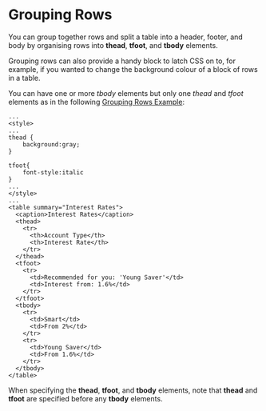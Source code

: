 
# Grouping Rows
You can group together rows and split a table into a header, footer, and body by organising rows into **thead**, **tfoot**, and **tbody** elements.

Grouping rows can also provide a handy block to latch CSS on to, for example, if you wanted to change the background colour of a block of rows in a table.

You can have one or more *tbody* elements but only one *thead* and *tfoot* elements as in the 
following <a href = "archives/Class Htmls/rowgr.htm" target="_blank">Grouping Rows Example</a>:

~~~
...
<style>
...
thead {
    background:gray;
}

tfoot{
    font-style:italic
}
...
</style>
...
<table summary="Interest Rates">
  <caption>Interest Rates</caption>
  <thead>
    <tr>
      <th>Account Type</th>
      <th>Interest Rate</th>
    </tr>
  </thead>
  <tfoot>
    <tr>
      <td>Recommended for you: 'Young Saver'</td>
      <td>Interest from: 1.6%</td>
    </tr>
  </tfoot>
  <tbody>
    <tr>
      <td>Smart</td>
      <td>From 2%</td>
    </tr>
    <tr>
      <td>Young Saver</td>
      <td>From 1.6%</td>
    </tr>
  </tbody>
</table>
~~~

When specifying the **thead**, **tfoot**, and **tbody** elements, note that **thead** and **tfoot** are specified before any
**tbody** elements.
